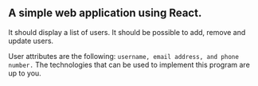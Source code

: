 ## A simple web application using React.
It should display a list of users. It should be possible to add, remove and update users.

User attributes are the following: 
```username, email address, and phone number.``` 
The technologies that can be used to implement this program are up to you.
